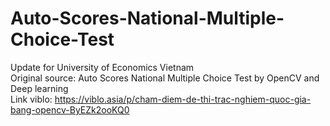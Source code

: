 # Auto-Scores-National-Multiple-Choice-Test
Update for University of Economics Vietnam
<br>
Original source: Auto Scores National Multiple Choice Test by OpenCV and Deep learning<br>
Link viblo: https://viblo.asia/p/cham-diem-de-thi-trac-nghiem-quoc-gia-bang-opencv-ByEZk2ooKQ0
